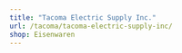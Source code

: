 ```yaml
---
title: "Tacoma Electric Supply Inc."
url: /tacoma/tacoma-electric-supply-inc/
shop: Eisenwaren
---
```

